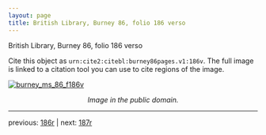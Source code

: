 ```yaml
---
layout: page
title: British Library, Burney 86, folio 186 verso
---
```


British Library, Burney 86, folio 186 verso

Cite this object as `urn:cite2:citebl:burney86pages.v1:186v`.  The full image is linked to a citation tool you can use to cite regions of the image.

[![burney_ms_86_f186v](http://www.homermultitext.org/iipsrv?IIIF=/project/homer/pyramidal/deepzoom/citebl/burney86imgs/v1/burney_ms_86_f186v.tif/full/800,/0/default.jpg)](http://www.homermultitext.org/ict2/?urn=urn:cite2:citebl:burney86imgs.v1:burney_ms_86_f186v) 

<p style="text-align: center; font-style: italic;">Image in the public domain.</p>

---

previous: [186r](../186r/) | next: [187r](../187r/)